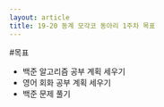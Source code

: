 ```yaml
---
layout: article
title: 19-20 동계 모각코 동아리 1주차 목표
---
```

#목표
* 백준 알고리즘 공부 계획 세우기 
* 영어 회화 공부 계획 세우기
* 백준 문제 풀기
